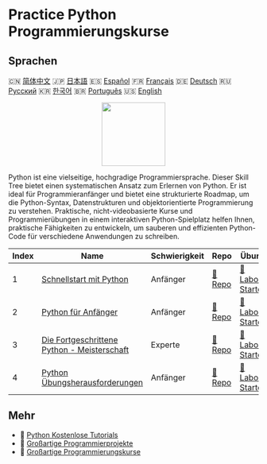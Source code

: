 # Practice Python Programmierungskurse

## Sprachen

🇨🇳 [简体中文](README_zh.md) 🇯🇵 [日本語](README_ja.md) 🇪🇸 [Español](README_es.md) 🇫🇷 [Français](README_fr.md) 🇩🇪 [Deutsch](README_de.md) 🇷🇺 [Русский](README_ru.md) 🇰🇷 [한국어](README_ko.md) 🇧🇷 [Português](README_pt.md) 🇺🇸 [English](README.md) 

<div align="center">
<img width="128px" src="https://file.labex.io/path/E4pVLzVNCjyM.png">
</div>

Python ist eine vielseitige, hochgradige Programmiersprache. Dieser Skill Tree bietet einen systematischen Ansatz zum Erlernen von Python. Er ist ideal für Programmieranfänger und bietet eine strukturierte Roadmap, um die Python-Syntax, Datenstrukturen und objektorientierte Programmierung zu verstehen. Praktische, nicht-videobasierte Kurse und Programmierübungen in einem interaktiven Python-Spielplatz helfen Ihnen, praktische Fähigkeiten zu entwickeln, um sauberen und effizienten Python-Code für verschiedene Anwendungen zu schreiben.

|   Index | Name                                                                                                   | Schwierigkeit   | Repo                                                                 | Übung                                                                       |
|---------|--------------------------------------------------------------------------------------------------------|-----------------|----------------------------------------------------------------------|-----------------------------------------------------------------------------|
|       1 | [Schnellstart mit Python](https://labex.io/de/courses/quick-start-with-python)                         | Anfänger        | [🔗 Repo](https://github.com/labex-labs/quick-start-with-python)     | [🚀 Labor Starten](https://labex.io/de/courses/quick-start-with-python)     |
|       2 | [Python für Anfänger](https://labex.io/de/courses/python-for-beginners)                                | Anfänger        | [🔗 Repo](https://github.com/labex-labs/python-for-beginners)        | [🚀 Labor Starten](https://labex.io/de/courses/python-for-beginners)        |
|       3 | [Die Fortgeschrittene Python - Meisterschaft](https://labex.io/de/courses/the-advanced-python-mastery) | Experte         | [🔗 Repo](https://github.com/labex-labs/the-advanced-python-mastery) | [🚀 Labor Starten](https://labex.io/de/courses/the-advanced-python-mastery) |
|       4 | [Python Übungsherausforderungen](https://labex.io/de/courses/python-practice-challenges)               | Anfänger        | [🔗 Repo](https://github.com/labex-labs/python-practice-challenges)  | [🚀 Labor Starten](https://labex.io/de/courses/python-practice-challenges)  |

## Mehr

- 🔗 [Python Kostenlose Tutorials](https://github.com/labex-labs/python-free-tutorials)
- 🔗 [Großartige Programmierprojekte](https://github.com/labex-labs/awesome-programming-projects)
- 🔗 [Großartige Programmierungskurse](https://github.com/labex-labs/awesome-programming-courses)

